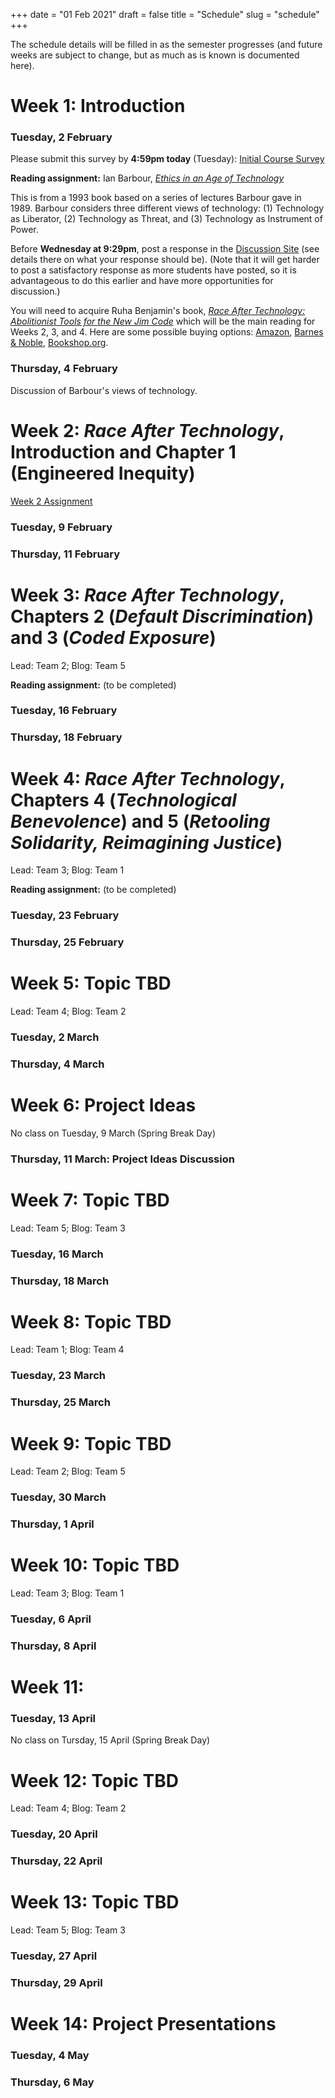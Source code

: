+++
date = "01 Feb 2021"
draft = false
title = "Schedule"
slug = "schedule"
+++

The schedule details will be filled in as the semester progresses (and
future weeks are subject to change, but as much as is known is
documented here).

# Week 1: Introduction

### Tuesday, 2 February
 
Please submit this survey by **4:59pm today** (Tuesday): [Initial Course Survey](https://docs.google.com/forms/d/e/1FAIpQLSc5fYmEdj651zEzQXu_uADKcyQFkOHmxVXqBazlTK-FDEcmlg/viewform?usp=sf_link)

**Reading assignment:** Ian Barbour, [_Ethics in an Age of Technology_](/docs/barbour-views-of-technology.pdf)

This is from a 1993 book based on a series of lectures Barbour gave in
1989. Barbour considers three different views of technology: (1)
Technology as Liberator, (2) Technology as Threat, and (3) Technology
as Instrument of Power.

Before **Wednesday at 9:29pm**, post a response in the [Discussion
Site](https://github.com/csethics/csethics.github.io/discussions/7#discussion-2560242)
(see details there on what your response should be). (Note that it
will get harder to post a satisfactory response as more students have
posted, so it is advantageous to do this earlier and have more
opportunities for discussion.)

You will need to acquire Ruha Benjamin's book, [_Race After
Technology: Abolitionist Tools for the New Jim
Code_](https://www.ruhabenjamin.com/race-after-technology) which will
be the main reading for Weeks 2, 3, and 4. Here are some possible
buying options:
[Amazon](https://www.amazon.com/Race-After-Technology-Abolitionist-Tools/dp/1509526404),
[Barnes &amp;
Noble](https://www.barnesandnoble.com/w/race-after-technology-ruha-benjamin/1130411395),
[Bookshop.org](https://bookshop.org/books/race-after-technology-abolitionist-tools-for-the-new-jim-code/9781509526406). 

### Thursday, 4 February

Discussion of Barbour's views of technology.

# Week 2: _Race After Technology_, Introduction and Chapter 1 (Engineered Inequity)

[Week 2 Assignment](/week2assignment)

### Tuesday, 9 February

### Thursday, 11 February

# Week 3: _Race After Technology_, Chapters 2 (_Default Discrimination_) and 3 (_Coded Exposure_)

Lead: Team 2; Blog: Team 5

**Reading assignment:** (to be completed)

### Tuesday, 16 February

### Thursday, 18 February


# Week 4: _Race After Technology_, Chapters 4 (_Technological Benevolence_) and 5 (_Retooling Solidarity, Reimagining Justice_)

Lead: Team 3; Blog: Team 1

**Reading assignment:** (to be completed)

### Tuesday, 23 February

### Thursday, 25 February


# Week 5: Topic TBD

Lead: Team 4; Blog: Team 2

### Tuesday, 2 March

### Thursday, 4 March

# Week 6: Project Ideas

No class on Tuesday, 9 March (Spring Break Day)

### Thursday, 11 March: Project Ideas Discussion

# Week 7: Topic TBD

Lead: Team 5; Blog: Team 3

### Tuesday, 16 March

### Thursday, 18 March


# Week 8: Topic TBD

Lead: Team 1; Blog: Team 4

### Tuesday, 23 March

### Thursday, 25 March

# Week 9: Topic TBD

Lead: Team 2; Blog: Team 5

### Tuesday, 30 March

### Thursday, 1 April

# Week 10: Topic TBD

Lead: Team 3; Blog: Team 1

### Tuesday, 6 April

### Thursday, 8 April

# Week 11:

### Tuesday, 13 April

No class on Tursday, 15 April (Spring Break Day)


# Week 12: Topic TBD

Lead: Team 4; Blog: Team 2

### Tuesday, 20 April

### Thursday, 22 April

# Week 13: Topic TBD

Lead: Team 5; Blog: Team 3

### Tuesday, 27 April

### Thursday, 29 April

# Week 14: Project Presentations

### Tuesday, 4 May

### Thursday, 6 May